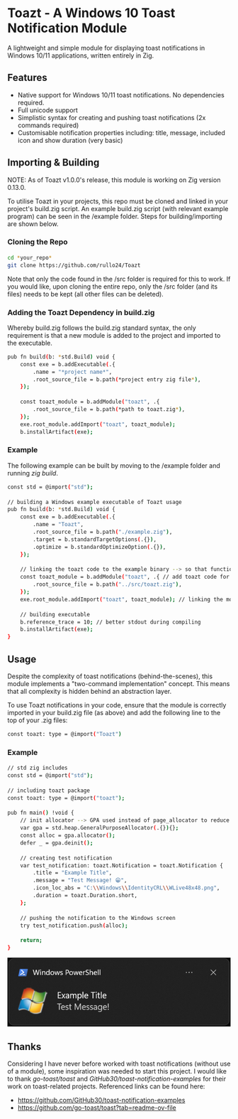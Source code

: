 # Toazt - A Windows 10 Toast Notification Module
A lightweight and simple module for displaying toast notifications in Windows 10/11 applications, written entirely in Zig.

## Features
- Native support for Windows 10/11 toast notifications. No dependencies required.
- Full unicode support
- Simplistic syntax for creating and pushing toast notifications (2x commands required)
- Customisable notification properties including: title, message, included icon and show duration (very basic)

## Importing & Building
NOTE: As of Toazt v1.0.0's release, this module is working on Zig version 0.13.0.

To utilise Toazt in your projects, this repo must be cloned and linked in your project's build.zig script. An example build.zig script (with relevant example program) can be seen in the /example folder. Steps for building/importing are shown below. 

### Cloning the Repo
```bash
cd *your_repo*
git clone https://github.com/rullo24/Toazt
```
Note that only the code found in the /src folder is required for this to work. If you would like, upon cloning the entire repo, only the /src folder (and its files) needs to be kept (all other files can be deleted).

### Adding the Toazt Dependency in build.zig
Whereby build.zig follows the build.zig standard syntax, the only requirement is that a new module is added to the project and imported to the executable.
```bash
pub fn build(b: *std.Build) void {
    const exe = b.addExecutable(.{
        .name = "*project name*",
        .root_source_file = b.path(*project entry zig file*),
    });

    const toazt_module = b.addModule("toazt", .{ 
        .root_source_file = b.path(*path to toazt.zig*),
    });
    exe.root_module.addImport("toazt", toazt_module);
    b.installArtifact(exe);
``` 

### Example
The following example can be built by moving to the /example folder and running *zig build*.
```bash
const std = @import("std");

// building a Windows example executable of Toazt usage
pub fn build(b: *std.Build) void {
    const exe = b.addExecutable(.{
        .name = "Toazt",
        .root_source_file = b.path("./example.zig"),
        .target = b.standardTargetOptions(.{}),
        .optimize = b.standardOptimizeOption(.{}),
    });

    // linking the toazt code to the example binary --> so that functions can be called by @import()ing
    const toazt_module = b.addModule("toazt", .{ // add toazt code for include via @import("toazt")
        .root_source_file = b.path("../src/toazt.zig"),
    });
    exe.root_module.addImport("toazt", toazt_module); // linking the module in with executable

    // building executable
    b.reference_trace = 10; // better stdout during compiling
    b.installArtifact(exe);
}
```

## Usage
Despite the complexity of toast notifications (behind-the-scenes), this module implements a "two-command implementation" concept. This means that all complexity is hidden behind an abstraction layer.

To use Toazt notifications in your code, ensure that the module is correctly imported in your build.zig file (as above) and add the following line to the top of your .zig files:
```bash
const toazt: type = @import("Toazt")
```

### Example
```bash
// std zig includes
const std = @import("std");

// including toazt package
const toazt: type = @import("toazt");

pub fn main() !void {
    // init allocator --> GPA used instead of page_allocator to reduce memory consumption
    var gpa = std.heap.GeneralPurposeAllocator(.{}){};
    const alloc = gpa.allocator();
    defer _ = gpa.deinit();

    // creating test notification
    var test_notification: toazt.Notification = toazt.Notification {
        .title = "Example Title",
        .message = "Test Message! 😁",
        .icon_loc_abs = "C:\\Windows\\IdentityCRL\\WLive48x48.png",
        .duration = toazt.Duration.short,
    };

    // pushing the notification to the Windows screen
    try test_notification.push(alloc);

    return;
}
```
![Toazt_Example_Code](images/example_toazt_notification.png)

## Thanks
Considering I have never before worked with toast notifications (without use of a module), some inspiration was needed to start this project. I would like to thank *go-toast/toast* and *GitHub30/toast-notification-examples* for their work on toast-related projects. Referenced links can be found here:
- https://github.com/GitHub30/toast-notification-examples
- https://github.com/go-toast/toast?tab=readme-ov-file